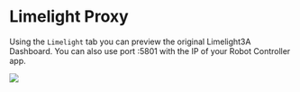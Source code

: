 # Limelight Proxy

Using the `Limelight` tab you can preview the original Limelight3A Dashboard. You can also use port :5801 with the IP of your Robot Controller app.

<img src="/docs/limelight.png"/>